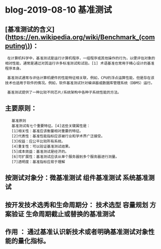 # blog-2019-08-10  基准测试

## [基准测试的含义](https://en.wikipedia.org/wiki/Benchmark_(computing\))：

     在计算机科学中，基准测试是运行计算机程序，一组程序或其他操作的行为，以便评估对象的相对性能，通常是通过对其运行许多标准测试和试验。[1] 术语基准也常用于精心设计的基准程序本身。
     
     基准测试通常与评估计算机硬件的性能特征相关联，例如，CPU的浮点运算性能，但是存在该技术也适用于软件的情况。例如，软件基准测试针对编译器或数据库管理系统（DBMS）运行。
     
     基准测试提供了一种比较不同芯片/系统架构中各种子系统性能的方法。
 
 ## 主要原则：
   
       基准原则
       基准测试有七个重要特征。[4]这些关键属性是： 
       [1]相关性：基准应该衡量相对重要的特征。 
       [2]代表性：基准性能指标应该被行业和学术界广泛接受。 
       [3]权益：应公平比较所有系统。 
       [4]重复性：可以验证基准测试结果。 
       [5]成本效益：基准测试是经济的。 
       [6]可扩展性：基准测试应该从单个服务器到多个服务器进行测量。 
       [7]透明度：基准指标应易于理解

## 按测试对象分：微基准测试 组件基准测试 系统基准测试

## 按开发技术选秀和生命周期分： 技术选型 容量规划 方案验证 生命周期截止或替换的基准测试
 
 ## 作用 ： 通过基准认识新技术或者明确基准测试对象性能的量化指标。